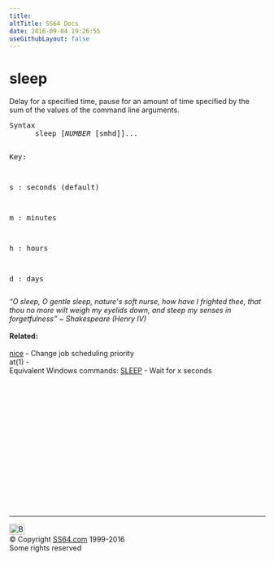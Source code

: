 ```yaml
---
title:
altTitle: SS64 Docs
date: 2016-09-04 19:26:55
useGithubLayout: false
---
```

<!-- #BeginLibraryItem "/Library/head_bash.lbi" --><!-- #EndLibraryItem --><h1>sleep</h1> 
<p>Delay for a specified time, pause for an amount of time specified 
by the sum of the values of the command line arguments.</p>
<pre>Syntax
      sleep [<i>NUMBER</i> [smhd]]...

Key:

   s  :  seconds (default)

   m  :  minutes

   h  :  hours

   d  :  days</pre>
<p><i class="quote">“O sleep, O gentle sleep, nature's soft nurse, how have I frighted thee, that thou no more wilt weigh my eyelids down, and steep my senses in forgetfulness” ~   Shakespeare (Henry IV)</i><br>
<br>
<b> Related:</b><br>
<br>
<a href="nice.html">nice</a> - Change job scheduling priority<br>
at(1) - <br>
Equivalent Windows commands: 
<a href="../nt/sleep.html">SLEEP</a> - Wait for x seconds</p><!-- #BeginLibraryItem "/Library/foot_bash.lbi" --><p>
<!-- bash300 -->
<ins class="adsbygoogle" style="display:inline-block;width:300px;height:250px" data-ad-client="ca-pub-6140977852749469" data-ad-slot="4615356305"></ins>
<script>
(adsbygoogle = window.adsbygoogle || []).push({});
</script></p>
<hr>
<div id="bl" class="footer"><a href="sleep.html#"><img src="../images/top.png" width="30" height="22" alt="Back to the Top"></a></div>
<div id="br" class="footer, tagline">© Copyright <a href="http://ss64.com/">SS64.com</a> 1999-2016<br>
Some rights reserved</div><!-- #EndLibraryItem -->

